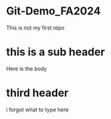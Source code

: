 # Git-Demo_FA2024

This is not my first repo

# this is a sub header
Here is the body

# third header
i forgot what to type here